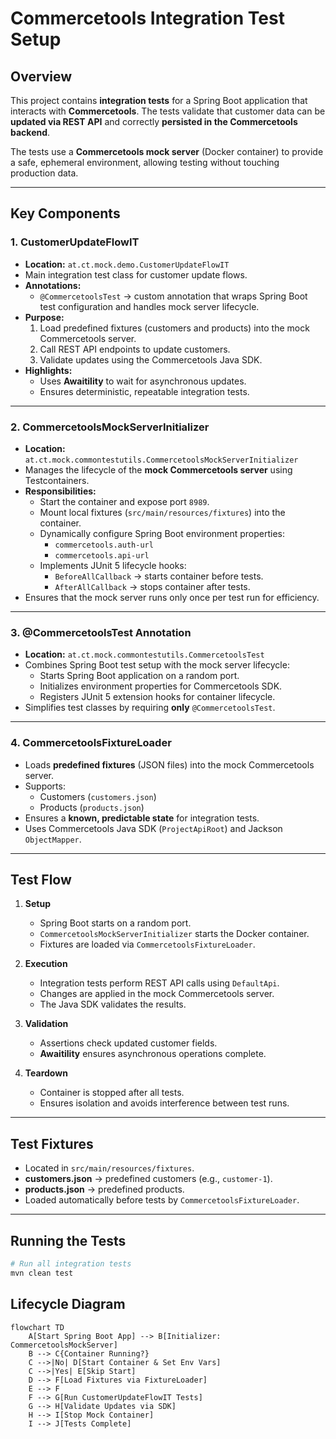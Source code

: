 # Commercetools Integration Test Setup

## Overview

This project contains **integration tests** for a Spring Boot application that interacts with **Commercetools**. The tests validate that customer data can be **updated via REST API** and correctly **persisted in the Commercetools backend**.

The tests use a **Commercetools mock server** (Docker container) to provide a safe, ephemeral environment, allowing testing without touching production data.

---

## Key Components

### 1. **CustomerUpdateFlowIT**

- **Location:** `at.ct.mock.demo.CustomerUpdateFlowIT`
- Main integration test class for customer update flows.
- **Annotations:**
    - `@CommercetoolsTest` → custom annotation that wraps Spring Boot test configuration and handles mock server lifecycle.
- **Purpose:**
    1. Load predefined fixtures (customers and products) into the mock Commercetools server.
    2. Call REST API endpoints to update customers.
    3. Validate updates using the Commercetools Java SDK.
- **Highlights:**
    - Uses **Awaitility** to wait for asynchronous updates.
    - Ensures deterministic, repeatable integration tests.

---

### 2. **CommercetoolsMockServerInitializer**

- **Location:** `at.ct.mock.commontestutils.CommercetoolsMockServerInitializer`
- Manages the lifecycle of the **mock Commercetools server** using Testcontainers.
- **Responsibilities:**
    - Start the container and expose port `8989`.
    - Mount local fixtures (`src/main/resources/fixtures`) into the container.
    - Dynamically configure Spring Boot environment properties:
        - `commercetools.auth-url`
        - `commercetools.api-url`
    - Implements JUnit 5 lifecycle hooks:
        - `BeforeAllCallback` → starts container before tests.
        - `AfterAllCallback` → stops container after tests.
- Ensures that the mock server runs only once per test run for efficiency.

---

### 3. **@CommercetoolsTest Annotation**

- **Location:** `at.ct.mock.commontestutils.CommercetoolsTest`
- Combines Spring Boot test setup with the mock server lifecycle:
    - Starts Spring Boot application on a random port.
    - Initializes environment properties for Commercetools SDK.
    - Registers JUnit 5 extension hooks for container lifecycle.
- Simplifies test classes by requiring **only** `@CommercetoolsTest`.

---

### 4. **CommercetoolsFixtureLoader**

- Loads **predefined fixtures** (JSON files) into the mock Commercetools server.
- Supports:
    - Customers (`customers.json`)
    - Products (`products.json`)
- Ensures a **known, predictable state** for integration tests.
- Uses Commercetools Java SDK (`ProjectApiRoot`) and Jackson `ObjectMapper`.

---

## Test Flow

1. **Setup**
    - Spring Boot starts on a random port.
    - `CommercetoolsMockServerInitializer` starts the Docker container.
    - Fixtures are loaded via `CommercetoolsFixtureLoader`.

2. **Execution**
    - Integration tests perform REST API calls using `DefaultApi`.
    - Changes are applied in the mock Commercetools server.
    - The Java SDK validates the results.

3. **Validation**
    - Assertions check updated customer fields.
    - **Awaitility** ensures asynchronous operations complete.

4. **Teardown**
    - Container is stopped after all tests.
    - Ensures isolation and avoids interference between test runs.

---

## Test Fixtures

- Located in `src/main/resources/fixtures`.
- **customers.json** → predefined customers (e.g., `customer-1`).
- **products.json** → predefined products.
- Loaded automatically before tests by `CommercetoolsFixtureLoader`.

---

## Running the Tests

```bash
# Run all integration tests
mvn clean test
```

## Lifecycle Diagram

```mermaid
flowchart TD
    A[Start Spring Boot App] --> B[Initializer: CommercetoolsMockServer]
    B --> C{Container Running?}
    C -->|No| D[Start Container & Set Env Vars]
    C -->|Yes| E[Skip Start]
    D --> F[Load Fixtures via FixtureLoader]
    E --> F
    F --> G[Run CustomerUpdateFlowIT Tests]
    G --> H[Validate Updates via SDK]
    H --> I[Stop Mock Container]
    I --> J[Tests Complete]

```
